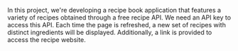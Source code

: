 In this project, we're developing a recipe book application that features a variety of recipes obtained through a free recipe API. We need an API key to access this API. Each time the page is refreshed, a new set of recipes with distinct ingredients will be displayed. Additionally, a link is provided to access the recipe website.

